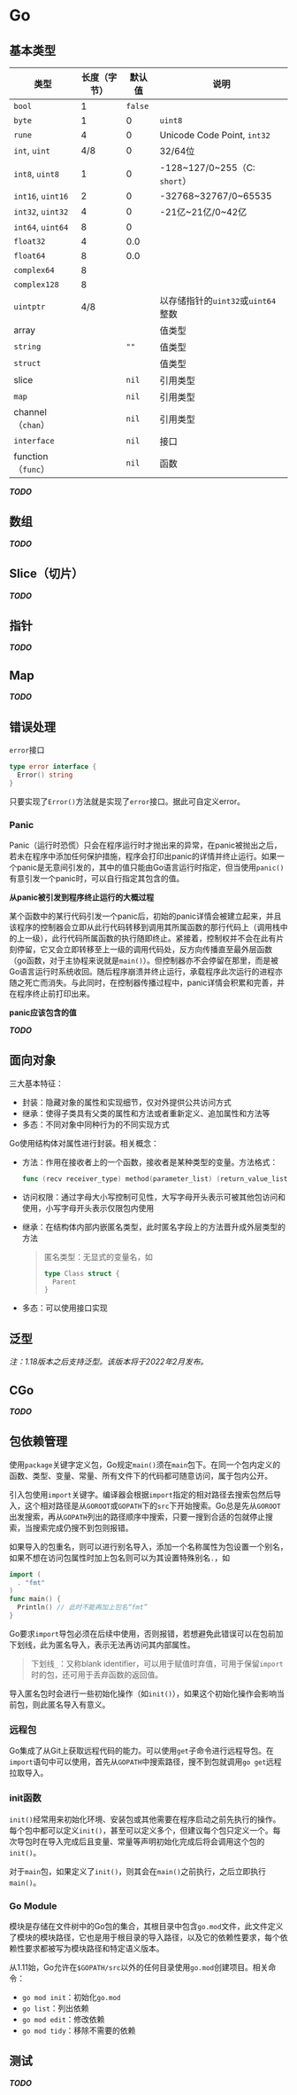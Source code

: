 # Go

## 基本类型

|类型|长度（字节）|默认值|说明|
|---|---|---|---|
|`bool`|1|`false`||
|`byte`|1|0|`uint8`|
|`rune`|4|0|Unicode Code Point, `int32`|
|`int`, `uint`|4/8|0|32/64位|
|`int8`, `uint8`|1|0|-128~127/0~255（C: `short`）|
|`int16`, `uint16`|2|0|-32768~32767/0~65535|
|`int32`, `uint32`|4|0|-21亿~21亿/0~42亿|
|`int64`, `uint64`|8|0||
|`float32`|4|0.0||
|`float64`|8|0.0||
|`complex64`|8|||
|`complex128`|8|||
|`uintptr`|4/8||以存储指针的`uint32`或`uint64`整数|
|array|||值类型|
|`string`||`""`|值类型|
|`struct`|||值类型|
|slice||`nil`|引用类型|
|`map`||`nil`|引用类型|
|channel（`chan`）||`nil`|引用类型|
|`interface`||`nil`|接口|
|function（`func`）||`nil`|函数|

***TODO***

## 数组

***TODO***

## Slice（切片）

***TODO***

## 指针

***TODO***

## Map

***TODO***

## 错误处理

`error`接口
```go
type error interface {
  Error() string
}
```

只要实现了`Error()`方法就是实现了`error`接口。据此可自定义error。

### Panic

Panic（运行时恐慌）只会在程序运行时才抛出来的异常，在panic被抛出之后，若未在程序中添加任何保护措施，程序会打印出panic的详情并终止运行。如果一个panic是无意间引发的，其中的值只能由Go语言运行时指定，但当使用`panic()`有意引发一个panic时，可以自行指定其包含的值。

**从panic被引发到程序终止运行的大概过程**

某个函数中的某行代码引发一个panic后，初始的panic详情会被建立起来，并且该程序的控制器会立即从此行代码转移到调用其所属函数的那行代码上（调用栈中的上一级），此行代码所属函数的执行随即终止。紧接着，控制权并不会在此有片刻停留，它又会立即转移至上一级的调用代码处，反方向传播直至最外层函数（go函数，对于主协程来说就是`main()`）。但控制器亦不会停留在那里，而是被Go语言运行时系统收回。随后程序崩溃并终止运行，承载程序此次运行的进程亦随之死亡而消失。与此同时，在控制器传播过程中，panic详情会积累和完善，并在程序终止前打印出来。

**panic应该包含的值**

***TODO***

## 面向对象

三大基本特征：

- 封装：隐藏对象的属性和实现细节，仅对外提供公共访问方式
- 继承：使得子类具有父类的属性和方法或者重新定义、追加属性和方法等
- 多态：不同对象中同种行为的不同实现方式

Go使用结构体对属性进行封装。相关概念：

- 方法：作用在接收者上的一个函数，接收者是某种类型的变量。方法格式：

  ```go
  func (recv receiver_type) method(parameter_list) (return_value_list) {}
  ```

- 访问权限：通过字母大小写控制可见性，大写字母开头表示可被其他包访问和使用，小写字母开头表示仅限包内使用

- 继承：在结构体内部内嵌匿名类型，此时匿名字段上的方法晋升成外层类型的方法

  > 匿名类型：无显式的变量名，如
  >
  > ```go
  > type Class struct {
  >   Parent
  > }
  > ```

- 多态：可以使用接口实现

## 泛型

_注：1.18版本之后支持泛型。该版本将于2022年2月发布。_

## CGo

***TODO***

## 包依赖管理

使用`package`关键字定义包，Go规定`main()`须在`main`包下。在同一个包内定义的函数、类型、变量、常量、所有文件下的代码都可随意访问，属于包内公开。

引入包使用`import`关键字。编译器会根据`import`指定的相对路径去搜索包然后导入，这个相对路径是从`GOROOT`或`GOPATH`下的`src`下开始搜索。Go总是先从`GOROOT`出发搜索，再从`GOPATH`列出的路径顺序中搜索，只要一搜到合适的包就停止搜索，当搜索完成仍搜不到包则报错。

如果导入的包重名，则可以进行别名导入，添加一个名称属性为包设置一个别名，如果不想在访问包属性时加上包名则可以为其设置特殊别名`.`，如

```go
import (
  . "fmt"
)
func main() {
  Println() // 此时不能再加上包名“fmt”
}
```

Go要求`import`导包必须在后续中使用，否则报错，若想避免此错误可以在包前加下划线，此为匿名导入，表示无法再访问其内部属性。

> 下划线`_`：又称blank identifier，可以用于赋值时弃值，可用于保留`import`时的包，还可用于丢弃函数的返回值。

导入匿名包时会进行一些初始化操作（如`init()`），如果这个初始化操作会影响当前包，则此匿名导入有意义。

### 远程包

Go集成了从Git上获取远程代码的能力。可以使用`get`子命令进行远程导包。在`import`语句中可以使用，首先从`GOPATH`中搜索路径，搜不到包就调用`go get`远程拉取导入。

### init函数

`init()`经常用来初始化环境、安装包或其他需要在程序启动之前先执行的操作。每个包中都可以定义`init()`，甚至可以定义多个，但建议每个包只定义一个。每次导包时在导入完成后且变量、常量等声明初始化完成后将会调用这个包的`init()`。

对于`main`包，如果定义了`init()`，则其会在`main()`之前执行，之后立即执行`main()`。

### Go Module

模块是存储在文件树中的Go包的集合，其根目录中包含`go.mod`文件，此文件定义了模块的模块路径，它也是用于根目录的导入路径，以及它的依赖性要求，每个依赖性要求都被写为模块路径和特定语义版本。

从1.11始，Go允许在`$GOPATH/src`以外的任何目录使用`go.mod`创建项目。相关命令：

- `go mod init`：初始化`go.mod`
- `go list`：列出依赖
- `go mod edit`：修改依赖
- `go mod tidy`：移除不需要的依赖

## 测试

***TODO***